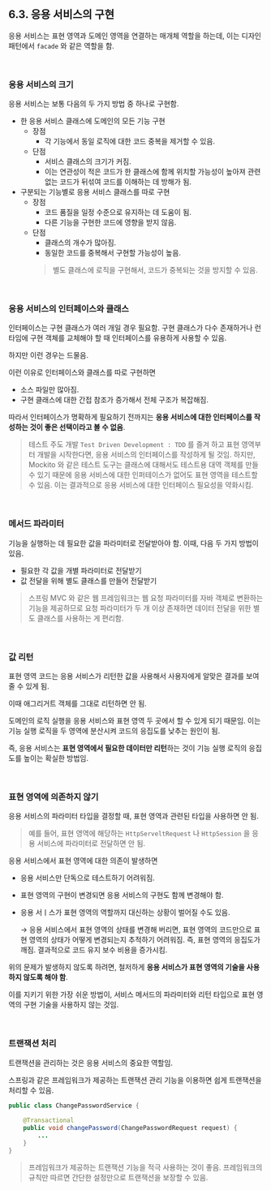 ## 6.3. 응용 서비스의 구현

응용 서비스는 표현 영역과 도메인 영역을 연결하는 매개체 역할을 하는데, 이는 디자인 패턴에서 `facade` 와 같은 역할을 함.

<br>

### 응용 서비스의 크기

응용 서비스는 보통 다음의 두 가지 방법 중 하나로 구현함.

- 한 응용 서비스 클래스에 도메인의 모든 기능 구현
  - 장점
    - 각 기능에서 동일 로직에 대한 코드 중복을 제거할 수 있음.
  - 단점
    - 서비스 클래스의 크기가 커짐.
    - 이는 연관성이 적은 코드가 한 클래스에 함께 위치할 가능성이 높아져 관련 없는 코드가 뒤섞여 코드를 이해하는 데 방해가 됨.
- 구분되는 기능별로 응용 서비스 클래스를 따로 구현
  - 장점
    - 코드 품질을 일정 수준으로 유지하는 데 도움이 됨.
    - 다른 기능을 구현한 코드에 영향을 받지 않음.
  - 단점
    - 클래스의 개수가 많아짐.
    - 동일한 코드를 중복해서 구현할 가능성이 높음.
    > 별도 클래스에 로직을 구현해서, 코드가 중복되는 것을 방지할 수 있음.

<br>

### 응용 서비스의 인터페이스와 클래스

인터페이스는 구현 클래스가 여러 개일 경우 필요함. 구현 클래스가 다수 존재하거나 런타임에 구현 객체를 교체해야 할 때 인터페이스를 유용하게 사용할 수 있음.

하지만 이런 경우는 드물음.

이런 이유로 인터페이스와 클래스를 따로 구현하면

- 소스 파일만 많아짐.
- 구현 클래스에 대한 간접 참조가 증가해서 전체 구조가 복잡해짐.

따라서 인터페이스가 명확하게 필요하기 전까지는 **응용 서비스에 대한 인터페이스를 작성하는 것이 좋은 선택이라고 볼 수 없음**.

> 테스트 주도 개발 `Test Driven Development : TDD` 를 즐겨 하고 표현 영역부터 개발을 시작한다면, 응용 서비스의 인터페이스를 작성하게 될 것임. 
하지만, Mockito 와 같은 테스트 도구는 클래스에 대해서도 테스트용 대역 객체를 만들 수 있기 때문에 응용 서비스에 대한 인퍼테이스가 없어도 표현 영역을 테스트할 수 있음.
이는 결과적으로 응용 서비스에 대한 인터페이스 필요성을 약화시킴.

<br>

### 메서드 파라미터

기능을 실행하는 데 필요한 값을 파라미터로 전달받아야 함. 이때, 다음 두 가지 방법이 있음.

- 필요한 각 값을 개별 파라미터로 전달받기
- 값 전달을 위해 별도 클래스를 만들어 전달받기

> 스프링 MVC 와 같은 웹 프레임워크는 웹 요청 파라미터를 자바 객체로 변환하는 기능을 제공하므로 요청 파라미터가 두 개 이상 존재하면 데이터 전달을 위한 별도 클래스를 사용하는 게 편리함.

<br>

### 값 리턴

표현 영역 코드는 응용 서비스가 리턴한 값을 사용해서 사용자에게 알맞은 결과를 보여줄 수 있게 됨.

이때 애그리거트 객체를 그대로 리턴하면 안 됨.

도메인의 로직 실행을 응용 서비스와 표현 영역 두 곳에서 할 수 있게 되기 때문임. 이는 기능 실행 로직을 두 영역에 분산시켜 코드의 응집도를 낮추는 원인이 됨.

즉, 응용 서비스는 **표현 영역에서 필요한 데이터만 리턴**하는 것이 기능 실행 로직의 응집도를 높이는 확실한 방법임.

<br>

### 표현 영역에 의존하지 않기

응용 서비스의 파라미터 타입을 결정할 때, 표현 영역과 관련된 타입을 사용하면 안 됨.

> 예를 들어, 표현 영역에 해당하는 `HttpServeltRequest` 나 `HttpSession` 을 응용 서비스에 파라미터로 전달하면 안 됨.

응용 서비스에서 표현 영역에 대한 의존이 발생하면

- 응용 서비스만 단독으로 테스트하기 어려워짐.
- 표현 영역의 구현이 변경되면 응용 서비스의 구현도 함께 변경해야 함.
- 응용 서ㅣ스가 표현 영역의 역할까지 대신하는 상황이 벌어질 수도 있음.

    → 응용 서비스에서 표현 영역의 상태를 변경해 버리면, 표현 영역의 코드만으로 표현 영역의 상태가 어떻게 변경되는지 추적하기 어려워짐. 즉, 표현 영역의 응집도가 깨짐. 결과적으로 코드 유지 보수 비용을 증가시킴.

위의 문제가 발생하지 않도록 하려면, 철저하게 **응용 서비스가 표현 영역의 기술을 사용하지 않도록 해야 함**.

이를 지키기 위한 가장 쉬운 방법이, 서비스 메서드의 파라미터와 리턴 타입으로 표현 영역의 구현 기술을 사용하지 않는 것임.

<br>

### 트랜잭션 처리

트랜잭션을 관리하는 것은 응용 서비스의 중요한 역할임.

스프링과 같은 프레임워크가 제공하는 트랜잭션 관리 기능을 이용하면 쉽게 트랜잭션을 처리할 수 있음.

```java
public class ChangePasswordService {
    
    @Transactional
    public void changePassword(ChangePasswordRequest request) {
        ...
    }
}
```

> 프레임워크가 제공하는 트랜잭션 기능을 적극 사용하는 것이 좋음. 프레임워크의 규칙만 따르면 간단한 설정만으로 트랜잭션을 보장할 수 있음.